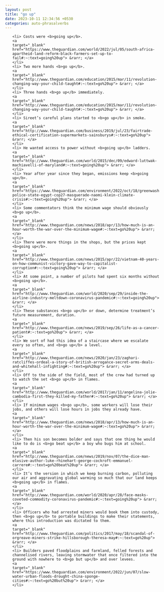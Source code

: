 ```yaml
---
layout: post
title: "go up"
date: 2023-10-11 12:34:56 +0530
categories: auto-phrasalverbs
---
```

<ol>

    <li> Costs were <b>going up</b>.
    <a 
    target="_blank" 
    href="https://www.theguardian.com/world/2022/jul/05/south-africa-apartheid-land-reform-black-farmers-set-up-to-fail#:~:text=going%20up"> &rarr; </a>
    </li>
    <li> Two more hands <b>go up</b>.
    <a 
    target="_blank" 
    href="http://www.theguardian.com/education/2015/mar/11/revolution-changing-way-your-child-taught#:~:text=go%20up"> &rarr; </a>
    </li>
    <li> Three hands <b>go up</b> immediately.
    <a 
    target="_blank" 
    href="http://www.theguardian.com/education/2015/mar/11/revolution-changing-way-your-child-taught#:~:text=go%20up"> &rarr; </a>
    </li>
    <li> Sireet’s careful plans started to <b>go up</b> in smoke.
    <a 
    target="_blank" 
    href="http://www.theguardian.com/business/2019/jul/23/fairtrade-ethical-certification-supermarkets-sainsburys#:~:text=go%20up"> &rarr; </a>
    </li>
    <li> He wanted access to power without <b>going up</b> ladders.
    <a 
    target="_blank" 
    href="http://www.theguardian.com/world/2015/dec/09/edward-luttwak-machiavelli-of-maryland#:~:text=going%20up"> &rarr; </a>
    </li>
    <li> Year after year since they began, emissions keep <b>going up</b>.
    <a 
    target="_blank" 
    href="https://www.theguardian.com/environment/2022/oct/18/greenwashing-police-state-egypt-cop27-masquerade-naomi-klein-climate-crisis#:~:text=going%20up"> &rarr; </a>
    </li>
    <li> Some commentators think the minimum wage should obviously <b>go up</b>.
    <a 
    target="_blank" 
    href="http://www.theguardian.com/news/2018/apr/13/how-much-is-an-hour-worth-the-war-over-the-minimum-wage#:~:text=go%20up"> &rarr; </a>
    </li>
    <li> There were more things in the shops, but the prices kept <b>going up</b>.
    <a 
    target="_blank" 
    href="http://www.theguardian.com/news/2015/apr/22/vietnam-40-years-on-how-communist-victory-gave-way-to-capitalist-corruption#:~:text=going%20up"> &rarr; </a>
    </li>
    <li> At some point, a number of pilots had spent six months without <b>going up</b>.
    <a 
    target="_blank" 
    href="http://www.theguardian.com/world/2020/sep/29/inside-the-airline-industry-meltdown-coronavirus-pandemic#:~:text=going%20up"> &rarr; </a>
    </li>
    <li> These substances <b>go up</b> or down, determine treatment’s future measurement, duration.
    <a 
    target="_blank" 
    href="http://www.theguardian.com/news/2019/sep/26/life-as-a-cancer-patient#:~:text=go%20up"> &rarr; </a>
    </li>
    <li> We sort of had this idea of a staircase where we escalate every so often, and <b>go up</b> a level.
    <a 
    target="_blank" 
    href="http://www.theguardian.com/news/2020/jan/23/zaghari-ratcliffes-ordeal-a-story-of-british-arrogance-secret-arms-deals-and-whitehall-infighting#:~:text=go%20up"> &rarr; </a>
    </li>
    <li> Off to the side of the field, most of the crew had turned up to watch the set <b>go up</b> in flames.
    <a 
    target="_blank" 
    href="http://www.theguardian.com/world/2017/jan/11/angelina-jolie-cambodia-first-they-killed-my-father#:~:text=go%20up"> &rarr; </a>
    </li>
    <li> If minimum wages <b>go up</b>, some workers will lose their jobs, and others will lose hours in jobs they already have.
    <a 
    target="_blank" 
    href="http://www.theguardian.com/news/2018/apr/13/how-much-is-an-hour-worth-the-war-over-the-minimum-wage#:~:text=go%20up"> &rarr; </a>
    </li>
    <li> Then his son becomes bolder and says that one thing he would like to do is <b>go beat up</b> a boy who bugs him at school.
    <a 
    target="_blank" 
    href="http://www.theguardian.com/news/2019/nov/07/the-dice-man-elusive-author-luke-rhinehart-george-cockroft-emmanuel-carrere#:~:text=go%20beat%20up"> &rarr; </a>
    </li>
    <li> It’s the version in which we keep burning carbon, polluting our air and aggravating global warming so much that our land keeps <b>going up</b> in flames.
    <a 
    target="_blank" 
    href="http://www.theguardian.com/world/2020/apr/28/face-masks-coveted-commodity-coronavirus-pandemic#:~:text=going%20up"> &rarr; </a>
    </li>
    <li> Officers who had arrested miners would book them into custody, then <b>go up</b> to portable buildings to make their statements, where this introduction was dictated to them.
    <a 
    target="_blank" 
    href="http://www.theguardian.com/politics/2017/may/18/scandal-of-orgreave-miners-strike-hillsborough-theresa-may#:~:text=go%20up"> &rarr; </a>
    </li>
    <li> Builders paved floodplains and farmland, felled forests and channelised rivers, leaving stormwater that once filtered into the ground with nowhere to <b>go but up</b> and over levees.
    <a 
    target="_blank" 
    href="https://www.theguardian.com/environment/2022/jun/07/slow-water-urban-floods-drought-china-sponge-cities#:~:text=go%20but%20up"> &rarr; </a>
    </li>